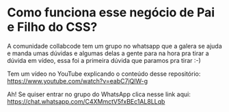 # Como funciona esse negócio de Pai e Filho do CSS?

A comunidade collabcode tem um grupo no whatsapp que a galera se ajuda e manda umas dúvidas e algumas delas a gente para na hora pra tirar a dúvida em vídeo, essa foi a primeira dúvida que paramos pra tirar :-)

Tem um vídeo no YouTube explicando o conteúdo desse repositório:
https://www.youtube.com/watch?v=eabC7jQlW-g

Ah! Se quiser entrar no grupo do WhatsApp clica nesse link aqui: https://chat.whatsapp.com/C4XMmctV5fxBEc1AL8LLqb

